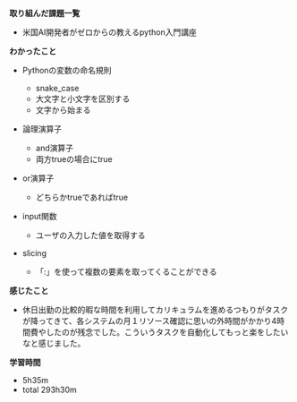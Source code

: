 **取り組んだ課題一覧**
* 米国AI開発者がゼロからの教えるpython入門講座

**わかったこと**
* Pythonの変数の命名規則
  * snake_case
  * 大文字と小文字を区別する
  * 文字から始まる

* 論理演算子
  * and演算子
  * 両方trueの場合にtrue

* or演算子
  * どちらかtrueであればtrue

* input関数
  * ユーザの入力した値を取得する

* slicing
  * 「:」を使って複数の要素を取ってくることができる

**感じたこと**
* 休日出勤の比較的暇な時間を利用してカリキュラムを進めるつもりがタスクが降ってきて、各システムの月１リソース確認に思いの外時間がかかり4時間費やしたのが残念でした。こういうタスクを自動化してもっと楽をしたいなと感じました。

**学習時間**
* 5h35m
 * total 293h30m
